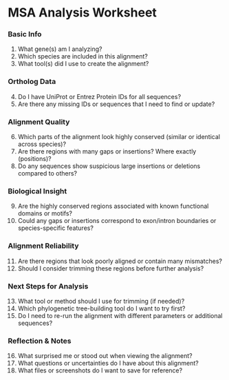 # MSA Analysis Worksheet

### Basic Info

1. What gene(s) am I analyzing?
2. Which species are included in this alignment?
3. What tool(s) did I use to create the alignment?

### Ortholog Data

4. Do I have UniProt or Entrez Protein IDs for all sequences?
5. Are there any missing IDs or sequences that I need to find or update?

### Alignment Quality

6. Which parts of the alignment look highly conserved (similar or identical across species)?
7. Are there regions with many gaps or insertions? Where exactly (positions)?
8. Do any sequences show suspicious large insertions or deletions compared to others?

### Biological Insight

9. Are the highly conserved regions associated with known functional domains or motifs?
10. Could any gaps or insertions correspond to exon/intron boundaries or species-specific features?

### Alignment Reliability

11. Are there regions that look poorly aligned or contain many mismatches?
12. Should I consider trimming these regions before further analysis?

### Next Steps for Analysis

13. What tool or method should I use for trimming (if needed)?
14. Which phylogenetic tree-building tool do I want to try first?
15. Do I need to re-run the alignment with different parameters or additional sequences?

### Reflection & Notes

16. What surprised me or stood out when viewing the alignment?
17. What questions or uncertainties do I have about this alignment?
18. What files or screenshots do I want to save for reference?
